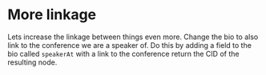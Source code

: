 # More linkage

Lets increase the linkage between things even more. Change the bio to also link to the conference we are a speaker of. Do this by adding a field to the bio called `speakerAt` with a link to the conference return the CID of the resulting node.
